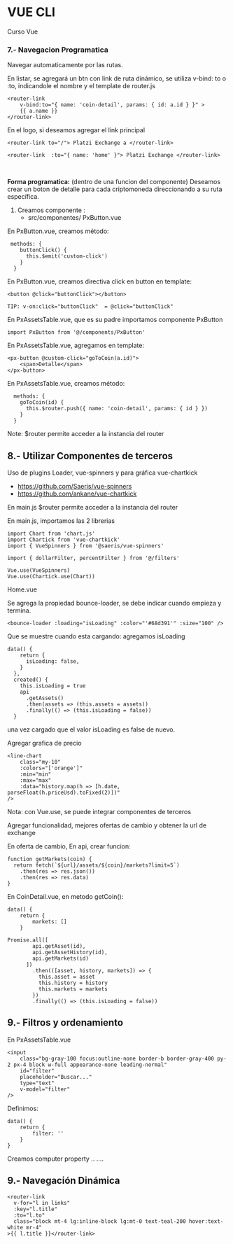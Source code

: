 # VUE CLI

Curso Vue

### **7.- Navegacion Programatica**

Navegar automaticamente por las rutas.

En listar, se agregará un btn con link de ruta dinámico, se utiliza v-bind: to o :to, indicandole el nombre y el template de router.js

```
<router-link
    v-bind:to="{ name: 'coin-detail', params: { id: a.id } }" >
    {{ a.name }}
</router-link>
```

En el logo, si deseamos agregar el link principal
```
<router-link to="/"> Platzi Exchange a </router-link>
```
```
<router-link  :to="{ name: 'home' }"> Platzi Exchange </router-link>
```

<br>


**Forma programatica:** (dentro de una funcion del componente)
Deseamos crear un boton de detalle para cada criptomoneda direccionando a su ruta específica.

1. Creamos componente :
    - src/componentes/ PxButton.vue


En PxButton.vue, creamos método:
```
 methods: {
    buttonClick() {
      this.$emit('custom-click')
    }
  }
```
En PxButton.vue, creamos directiva click en button en template:
```
<button @click="buttonClick"></button>
```
```
TIP: v-on:click="buttonClick"  = @click="buttonClick"
```

En PxAssetsTable.vue, que es su padre importamos componente PxButton
```
import PxButton from '@/components/PxButton'
```
En PxAssetsTable.vue, agregamos en template:
```
<px-button @custom-click="goToCoin(a.id)">
    <span>Detalle</span>
</px-button>
```

En PxAssetsTable.vue, creamos método:
```
  methods: {
    goToCoin(id) {
      this.$router.push({ name: 'coin-detail', params: { id } })
    }
  }
```
Note: $router permite acceder a la instancia del router


## 8.- Utilizar Componentes de terceros

Uso de plugins Loader, vue-spinners y para gráfica vue-chartkick
* https://github.com/Saeris/vue-spinners
* https://github.com/ankane/vue-chartkick

En main.js
$router permite acceder a la instancia del router

En main.js, importamos las 2 librerias

```
import Chart from 'chart.js'
import Chartick from 'vue-chartkick'
import { VueSpinners } from '@saeris/vue-spinners'

import { dollarFilter, percentFilter } from '@/filters'

Vue.use(VueSpinners)
Vue.use(Chartick.use(Chart))
```

Home.vue

Se agrega la propiedad bounce-loader, se debe indicar cuando empieza y termina.

```
<bounce-loader :loading="isLoading" :color="'#68d391'" :size="100" />
```
Que se muestre cuando esta cargando: agregamos isLoading

```
data() {
    return {
      isLoading: false,
    }
  },
  created() {
    this.isLoading = true
    api
      .getAssets()
      .then(assets => (this.assets = assets))
      .finally(() => (this.isLoading = false))
  }

```

una vez cargado que el valor isLoading es false de nuevo.

Agregar grafica de precio

```
<line-chart
    class="my-10"
    :colors="['orange']"
    :min="min"
    :max="max"
    :data="history.map(h => [h.date, parseFloat(h.priceUsd).toFixed(2)])"
/>
```
Nota: con Vue.use, se puede integrar componentes de terceros


Agregar funcionalidad, mejores ofertas de cambio y 
obtener la url de exchange

En oferta de cambio, En api, crear funcion: 

```
function getMarkets(coin) {
  return fetch(`${url}/assets/${coin}/markets?limit=5`)
    .then(res => res.json())
    .then(res => res.data)
}
```

En CoinDetail.vue, en metodo getCoin():


```
data() {
    return {
        markets: []
    }

```

```
Promise.all([
        api.getAsset(id),
        api.getAssetHistory(id),
        api.getMarkets(id)
      ])
        .then(([asset, history, markets]) => {
          this.asset = asset
          this.history = history
          this.markets = markets
        })
        .finally(() => (this.isLoading = false))
```



## 9.- Filtros y ordenamiento

En PxAssetsTable.vue

```
<input
    class="bg-gray-100 focus:outline-none border-b border-gray-400 py-2 px-4 block w-full appearance-none leading-normal"
    id="filter"
    placeholder="Buscar..."
    type="text"
    v-model="filter"
/>
```

Definimos:

```
data() {
    return {
        filter: ''
    }
}
```

Creamos computer property ..
....



## 9.- Navegación Dinámica

```
<router-link
  v-for="l in links"
  :key="l.title"
  :to="l.to"
  class="block mt-4 lg:inline-block lg:mt-0 text-teal-200 hover:text-white mr-4"
>{{ l.title }}</router-link>
```